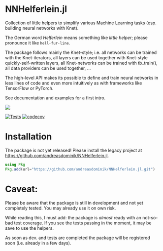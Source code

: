 # NNHelferlein.jl
Collection of little helpers to simplify various Machine Learning tasks
(esp. building neural networks with Knet).

The German word *Helferlein* means something like *little helper*;
please pronounce it like `hell-fur-line`.

The package follows mainly the Knet-style; i.e. all networks can be trained with the Knet-iterators, all layers can be used together with Knet-style quickly-self-written layers, all Knet-networks can be trained with tb_train(), all data providers can be used together, ...

The high-level API makes its possible to define and train neural networks in less
lines of code and even more intuitively as with frameworks like TensorFlow or 
PyTorch.

See documentation and examples for a first intro.

<!---
[![](https://img.shields.io/badge/docs-stable-blue.svg)](https://KnetML.github.io/NNHelferlein.jl/stable)
--->
[![](https://img.shields.io/badge/docs-latest-blue.svg)](https://KnetML.github.io/NNHelferlein.jl/dev)
<!--
CI badge
[![Build Status](https://travis-ci.org/KnetML/NNHelferlein.jl.svg?branch=main)](https://travis-ci.org/KnetML/NNHelferlein.jl)
-->
[![Tests](https://github.com/KnetML/NNHelferlein.jl/actions/workflows/run_tests.yml/badge.svg)](https://github.com/KnetML/NNHelferlein.jl/actions/workflows/run_tests.yml) [![codecov](https://codecov.io/gh/KnetML/NNHelferlein.jl/branch/main/graph/badge.svg?token=9R12TMSKP1)](https://codecov.io/gh/KnetML/NNHelferlein.jl)


# Installation

The package is not yet released! Please install the legacy project at 
<https://github.com/andreasdominik/NNHelferlein.jl>.

```Julia
using Pkg
Pkg.add(url="https://github.com/andreasdominik/NNHelferlein.jl.git")
```

<!---
Due to a backwards incompatibility with the dependency `AutoGrad.jl`, it is
currently necessary to manually install the latest version of AutoGrad.jl instead
of the released version 1.2.4 to be used with NNHelferlein:

```Julia
using Pkg
Pkg.add(url="https://github.com/andreasdominik/NNHelferlein.jl.git")
Pgk.add(url="https://github.com/denizyuret/AutoGrad.jl.git")
```
--->


# Caveat:
Please be aware that the package is still in development and
not yet completely tested. You may already use it on own risk.

While reading this, I must add: the package is *almost* ready with an
not-so-bad test coverage. If you see the tests passing in the moment, 
it may be save to use the helpers.

As soon as dev. and tests are completed the package will be
registered soon (i.e. already in a few days).
